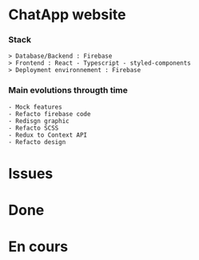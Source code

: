 # ChatApp website

### Stack

```
> Database/Backend : Firebase
> Frontend : React - Typescript - styled-components
> Deployment environnement : Firebase

```

### Main evolutions througth time

```
- Mock features
- Refacto firebase code
- Redisgn graphic
- Refacto SCSS
- Redux to Context API
- Refacto design

```

# Issues

# Done

# En cours
